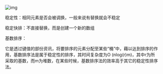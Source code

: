 ![img](https://uploadfiles.nowcoder.com/images/20180927/308572_1538031578438_AEAC18AEF8824A88CF86B273C90F0BCC)

稳定性：相同元素是否会被调换，一般来说有替换就会不稳定

稳定快排：不直接替换，而是创建一个新的数组





基数排序：

它是透过键值的部份资讯，将要排序的元素分配至某些“桶”中，藉以达到排序的作用，基数排序法是属于稳定性的排序，其时间复杂度为O (nlog(r)m)，其中r为所采取的基数，而m为堆数，在某些时候，基数排序法的效率高于其它的稳定性排序法。
